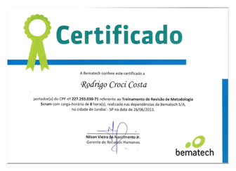 <h1 align="center">
  <img alt="curso" title="curso" src=".github/2013_Treinamento_Scrum.png" />
</h1>
